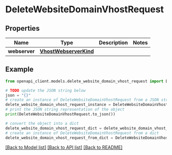 # DeleteWebsiteDomainVhostRequest


## Properties

Name | Type | Description | Notes
------------ | ------------- | ------------- | -------------
**webserver** | [**VhostWebserverKind**](VhostWebserverKind.md) |  | 

## Example

```python
from openapi_client.models.delete_website_domain_vhost_request import DeleteWebsiteDomainVhostRequest

# TODO update the JSON string below
json = "{}"
# create an instance of DeleteWebsiteDomainVhostRequest from a JSON string
delete_website_domain_vhost_request_instance = DeleteWebsiteDomainVhostRequest.from_json(json)
# print the JSON string representation of the object
print(DeleteWebsiteDomainVhostRequest.to_json())

# convert the object into a dict
delete_website_domain_vhost_request_dict = delete_website_domain_vhost_request_instance.to_dict()
# create an instance of DeleteWebsiteDomainVhostRequest from a dict
delete_website_domain_vhost_request_from_dict = DeleteWebsiteDomainVhostRequest.from_dict(delete_website_domain_vhost_request_dict)
```
[[Back to Model list]](../README.md#documentation-for-models) [[Back to API list]](../README.md#documentation-for-api-endpoints) [[Back to README]](../README.md)


